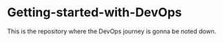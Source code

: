 # Getting-started-with-DevOps
This is the repository where the DevOps journey is gonna be noted down. 
